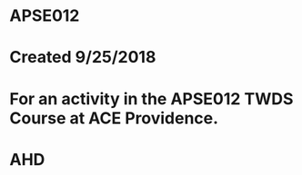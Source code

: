 # APSE012
# Created 9/25/2018
# For an activity in the APSE012 TWDS Course at ACE Providence.
# AHD
